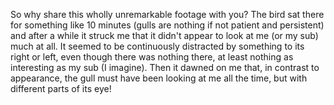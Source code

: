 So why share this wholly unremarkable footage with you? The bird sat there for something like 10 minutes (gulls are nothing if not patient and persistent) and after a while it struck me that it didn't appear to look at me (or my sub) much at all. It seemed to be continuously distracted by something to its right or left, even though there was nothing there, at least nothing as interesting as my sub (I imagine). Then it dawned on me that, in contrast to appearance, the gull must have been looking at me all the time, but with different parts of its eye!


